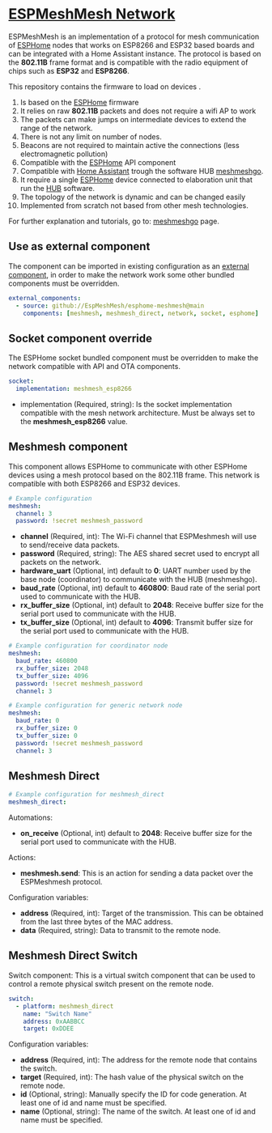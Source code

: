 # [ESPMeshMesh Network](https://github.com/EspMeshMesh/esphome-meshmesh)

ESPMeshMesh is an implementation of a protocol for mesh communication of [ESPHome](https://esphome.io/) nodes that works on ESP8266 and ESP32 based boards and can be integrated with a Home Assistant instance.  The protocol is based on the **802.11B** frame format and is compatible with the radio equipment of chips such as **ESP32** and **ESP8266**.

This repository contains the firmware to load on devices .

1) Is based on the  [ESPHome](https://esphome.io/) firmware
2) It relies on raw **802.11B** packets and does not require a wifi AP to  work 
3) The packets can make jumps on intermediate devices to extend the  range of the network. 
4) There is not any limit on number of nodes. 
5) Beacons are not required to maintain active the connections (less  electromagnetic pollution)
6) Compatible with the [ESPHome](https://esphome.io/) API component 
7) Compatible with [Home Assistant](https://www.home-assistant.io/)  trough the software HUB [meshmeshgo](https://github.com/EspMeshMesh/meshmeshgo). 
8) It require a single [ESPHome](https://esphome.io/) device connected to elaboration unit that run the [HUB](https://github.com/EspMeshMesh/meshmeshgo) software.
9) The topology of the network is dynamic and can be changed easily
10) Implemented from scratch not based from other mesh technologies.

For further explanation and tutorials, go to: [meshmeshgo](https://github.com/EspMeshMesh/meshmeshgo) page.

## Use as external component

The component can be imported in existing configuration as an [external component](https://esphome.io/components/external_components/), in order to make the network work some other bundled components must be overridden. 

```yaml
external_components:
  - source: github://EspMeshMesh/esphome-meshmesh@main
    components: [meshmesh, meshmesh_direct, network, socket, esphome]
```

## Socket component override

The ESPHome socket bundled component must be overridden to make the network compatible with API and OTA components.

```yaml
socket:
  implementation: meshmesh_esp8266
```

* implementation (Required, string): Is the socket implementation compatible with the mesh network architecture. Must be always set to the **meshmesh_esp8266** value.

## Meshmesh component

This component allows ESPHome to communicate with other ESPHome devices using a mesh protocol based on the 802.11B frame. This network is compatible with both ESP8266 and ESP32 devices.

```yaml
# Example configuration 
meshmesh:
  channel: 3
  password: !secret meshmesh_password
```

* **channel** (Required, int): The Wi-Fi channel that ESPMeshmesh will use to send/receive data packets. 
* **password** (Required, string): The AES shared secret used to encrypt all packets on the network.
* **hardware_uart** (Optional, int) default to **0**: UART number used by the base node (coordinator) to communicate with the HUB (meshmeshgo).
* **baud_rate** (Optional, int) default to **460800**: Baud rate of the serial port used to communicate with the HUB.
* **rx_buffer_size** (Optional, int) default to **2048**: Receive buffer size for the serial port used to communicate with the HUB.
* **tx_buffer_size** (Optional, int) default to **4096**: Transmit buffer size for the serial port used to communicate with the HUB.

```yaml
# Example configuration for coordinator node
meshmesh:
  baud_rate: 460800
  rx_buffer_size: 2048
  tx_buffer_size: 4096
  password: !secret meshmesh_password
  channel: 3
```

```yaml
# Example configuration for generic network node
meshmesh:
  baud_rate: 0
  rx_buffer_size: 0
  tx_buffer_size: 0
  password: !secret meshmesh_password
  channel: 3
```

## Meshmesh Direct

```yaml
# Example configuration for meshmesh_direct
meshmesh_direct:
```

Automations:

* **on_receive** (Optional, int) default to **2048**: Receive buffer size for the serial port used to communicate with the HUB.

Actions:

* **meshmesh.send**: This is an action for sending a data packet over the ESPMeshmesh protocol.

Configuration variables:

* **address** (Required, int): Target of the transmission. This can be obtained from the last three bytes of the MAC address.
* **data** (Required, string): Data to transmit to the remote node.

## Meshmesh Direct Switch

Switch component: This is a virtual switch component that can be used to control a remote physical switch present on the remote node.

```yaml
switch:
  - platform: meshmesh_direct
    name: "Switch Name"
    address: 0xAABBCC
    target: 0xDDEE
```

Configuration variables:

* **address** (Required, int): The address for the remote node that contains the switch.
* **target** (Required, int): The hash value of the physical switch on the remote node.
* **id** (Optional, string): Manually specify the ID for code generation. At least one of id and name must be specified.
* **name** (Optional, string): The name of the switch. At least one of id and name must be specified.
